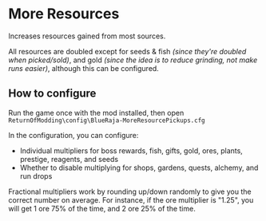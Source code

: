 # More Resources

Increases resources gained from most sources.

All resources are doubled except for seeds & fish _(since they're doubled when picked/sold)_, and gold _(since the idea is to reduce grinding, not make runs easier)_, although this can be configured.

## How to configure

Run the game once with the mod installed, then open
`ReturnOfModding\config\BlueRaja-MoreResourcePickups.cfg`

In the configuration, you can configure:

* Individual multipliers for boss rewards, fish, gifts, gold, ores, plants, prestige, reagents, and seeds
* Whether to disable multiplying for shops, gardens, quests, alchemy, and run drops

Fractional multipliers work by rounding up/down randomly to give you the correct number on average. For instance, if the ore multiplier is "1.25", you will get 1 ore 75% of the time, and 2 ore 25% of the time.

[Thunderstore]: https://thunderstore.io/c/hades-ii/
[Hell2Modding-Hell2Modding]: https://thunderstore.io/c/hades-ii/p/Hell2Modding/Hell2Modding/
[LuaENVY-ENVY]: https://thunderstore.io/c/hades-ii/p/LuaENVY/ENVY/
[SGG_Modding-DemonDaemon]: https://thunderstore.io/c/hades-ii/p/SGG_Modding/DemonDaemon/
[SGG_Modding-ModUtil]: https://thunderstore.io/c/hades-ii/p/SGG_Modding/ModUtil/
[SGG_Modding-Chalk]: https://thunderstore.io/c/hades-ii/p/SGG_Modding/Chalk/
[SGG_Modding-SJSON]: https://thunderstore.io/c/hades-ii/p/SGG_Modding/SJSON/
[SGG_Modding-ReLoad]: https://thunderstore.io/c/hades-ii/p/SGG_Modding/ReLoad/
